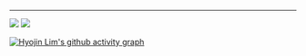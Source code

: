 <div align="center">
 <!--<h1><span style="color:pink">𝑯𝒆𝒍𝒍𝒐</span></h1>--> 
</div>

<div align="center">

</div>

<div align="center">

<!--![image](https://user-images.githubusercontent.com/111869216/190530426-a871fbfc-1b5e-4643-ae43-c554dbe31e79.png)-->

</div>

***
<img src="https://github-readme-stats.vercel.app/api?username=dinmoy&show_icons=true">
<img src="https://github-readme-stats.vercel.app/api/top-langs/?username=dinmoy&layout=compact">


[![Hyojin Lim's github activity graph](https://activity-graph.herokuapp.com/graph?username=dinmoy&theme=nord)](https://github.com/ashutosh00710/github-readme-activity-graph)


